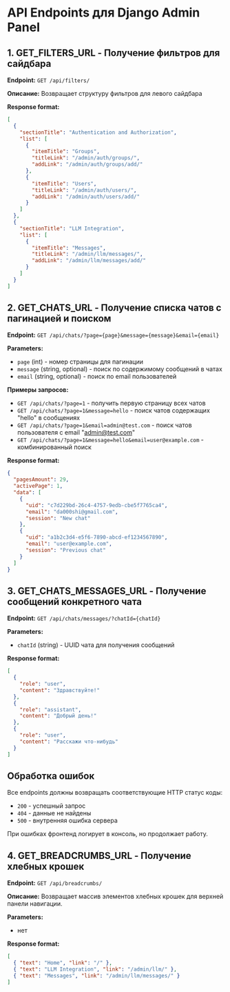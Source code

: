# API Endpoints для Django Admin Panel

## 1. GET_FILTERS_URL - Получение фильтров для сайдбара

**Endpoint:** `GET /api/filters/`

**Описание:** Возвращает структуру фильтров для левого сайдбара

**Response format:**

```json
[
  {
    "sectionTitle": "Authentication and Authorization",
    "list": [
      {
        "itemTitle": "Groups",
        "titleLink": "/admin/auth/groups/",
        "addLink": "/admin/auth/groups/add/"
      },
      {
        "itemTitle": "Users",
        "titleLink": "/admin/auth/users/",
        "addLink": "/admin/auth/users/add/"
      }
    ]
  },
  {
    "sectionTitle": "LLM Integration",
    "list": [
      {
        "itemTitle": "Messages",
        "titleLink": "/admin/llm/messages/",
        "addLink": "/admin/llm/messages/add/"
      }
    ]
  }
]
```

## 2. GET_CHATS_URL - Получение списка чатов с пагинацией и поиском

**Endpoint:** `GET /api/chats/?page={page}&message={message}&email={email}`

**Parameters:**

- `page` (int) - номер страницы для пагинации
- `message` (string, optional) - поиск по содержимому сообщений в чатах
- `email` (string, optional) - поиск по email пользователей

**Примеры запросов:**

- `GET /api/chats/?page=1` - получить первую страницу всех чатов
- `GET /api/chats/?page=1&message=hello` - поиск чатов содержащих "hello" в сообщениях
- `GET /api/chats/?page=1&email=admin@test.com` - поиск чатов пользователя с email "admin@test.com"
- `GET /api/chats/?page=1&message=hello&email=user@example.com` - комбинированный поиск

**Response format:**

```json
{
  "pagesAmount": 29,
  "activePage": 1,
  "data": [
    {
      "uid": "c7d229bd-26c4-4757-9edb-cbe5f7765ca4",
      "email": "da000shi@gmail.com",
      "session": "New chat"
    },
    {
      "uid": "a1b2c3d4-e5f6-7890-abcd-ef1234567890",
      "email": "user@example.com",
      "session": "Previous chat"
    }
  ]
}
```

## 3. GET_CHATS_MESSAGES_URL - Получение сообщений конкретного чата

**Endpoint:** `GET /api/chats/messages/?chatId={chatId}`

**Parameters:**

- `chatId` (string) - UUID чата для получения сообщений

**Response format:**

```json
[
  {
    "role": "user",
    "content": "Здравствуйте!"
  },
  {
    "role": "assistant",
    "content": "Добрый день!"
  },
  {
    "role": "user",
    "content": "Расскажи что-нибудь"
  }
]
```

## Обработка ошибок

Все endpoints должны возвращать соответствующие HTTP статус коды:

- `200` - успешный запрос
- `404` - данные не найдены
- `500` - внутренняя ошибка сервера

При ошибках фронтенд логирует в консоль, но продолжает работу.

## 4. GET_BREADCRUMBS_URL - Получение хлебных крошек

**Endpoint:** `GET /api/breadcrumbs/`

**Описание:** Возвращает массив элементов хлебных крошек для верхней панели навигации.

**Parameters:**

- нет

**Response format:**

```json
[
  { "text": "Home", "link": "/" },
  { "text": "LLM Integration", "link": "/admin/llm/" },
  { "text": "Messages", "link": "/admin/llm/messages/" }
]
```
